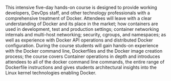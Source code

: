 This intensive five-day hands-on course is designed to provide working developers, DevOps staff, and other technology professionals with a comprehensive treatment of Docker. Attendees will leave with a clear understanding of Docker and its place in the market; how containers are used in development, test and production settings; container networking internals and multi-host networking; security, cgroups, and namespaces; as well as experience with Docker API operations and distributed Docker configuration. During the course students will gain hands-on experience with the Docker command line, Dockerfiles and the Docker image creation process; the course covers Container operations in depth and introduces attendees to all of the docker command line commands, the entire range of Dockerfile instructions and gives students architectural insights into the Linux kernel technologies enabling Docker.

